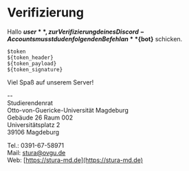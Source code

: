 # Verifizierung

Hallo **${user}**,  
zur Verifizierung deines Discord-Accounts musst du den folgenden Befehl an **${bot}** schicken.

```
$token
${token_header}
${token_payload}
${token_signature}
```

Viel Spaß auf unserem Server!

--  
Studierendenrat  
Otto-von-Guericke-Universität Magdeburg  
Gebäude 26 Raum 002  
Universitätsplatz 2  
39106 Magdeburg

Tel.: 0391-67-58971  
Mail: [stura@ovgu.de](mailto:stura@ovgu.de)  
Web: [https://stura-md.de](https://stura-md.de)

